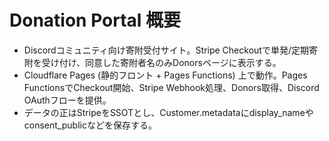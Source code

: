 # Donation Portal 概要
- Discordコミュニティ向け寄附受付サイト。Stripe Checkoutで単発/定期寄附を受け付け、同意した寄附者名のみDonorsページに表示する。
- Cloudflare Pages (静的フロント + Pages Functions) 上で動作。Pages FunctionsでCheckout開始、Stripe Webhook処理、Donors取得、Discord OAuthフローを提供。
- データの正はStripeをSSOTとし、Customer.metadataにdisplay_nameやconsent_publicなどを保存する。